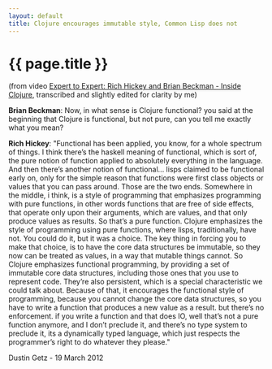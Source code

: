 ```yaml
---
layout: default
title: Clojure encourages immutable style, Common Lisp does not
---
```


# {{ page.title }}

(from video [Expert to Expert: Rich Hickey and Brian Beckman - Inside Clojure](http://channel9.msdn.com/shows/Going+Deep/Expert-to-Expert-Rich-Hickey-and-Brian-Beckman-Inside-Clojure/), 
transcribed and slightly edited for clarity by me)

**Brian Beckman**: Now, in what sense is Clojure functional? you said at the beginning that Clojure is functional, but not pure, can you tell me exactly what you mean?

**Rich Hickey**: "Functional has been applied, you know, for a whole spectrum of things. I think there’s the haskell meaning of functional, which is sort of, the pure notion of function applied to absolutely everything in the language. And then there’s another notion of functional... lisps claimed to be functional early on, only for the simple reason that functions were first class objects or values that you can pass around. Those are the two ends. Somewhere in the middle, i think, is a style of programming that emphasizes programming with pure functions, in other words functions that are free of side effects, that operate only upon their arguments, which are values, and that only produce values as results. So that’s a pure function. Clojure emphasizes the style of programming using pure functions, where lisps, traditionally, have not. You could do it, but it was a choice. The key thing in forcing you to make that choice, is to have the core data structures be immutable, so they now can be treated as values, in a way that mutable things cannot. So Clojure emphasizes functional programming, by providing a set of immutable core data structures, including those ones that you use to represent code. They’re also persistent, which is a special characteristic we could talk about. Because of that, it encourages the functional style of programming, because you cannot change the core data structures, so you have to write a function that produces a new value as a result. but there’s no enforcement. if you write a function and that does IO, well that’s not a pure function anymore, and I don’t preclude it, and there’s no type system to preclude it, its a dynamically typed language, which just respects the programmer’s right to do whatever they please."

Dustin Getz - 19 March 2012